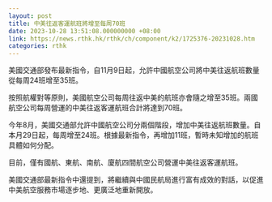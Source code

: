 ```yaml
---
layout: post
title: 中美往返客運航班將增至每周70班
date: 2023-10-28 13:51:08.000000000 +08:00
link: https://news.rthk.hk/rthk/ch/component/k2/1725376-20231028.htm
categories: rthk
---
```


美國交通部發布最新指令，自11月9日起，允許中國航空公司將中美往返航班數量從每周24班增至35班。

按照航權對等原則，美國航空公司每周往返中美的航班亦會隨之增至35班。兩國航空公司每周營運的中美往返客運航班合計將達到70班。

今年8月，美國交通部允許中國航空公司分兩個階段，增加中美往返航班數量。自本月29日起，每周增至24班。根據最新指令，再增加11班，暫時未知增加的航班具體如何分配。

目前，僅有國航、東航、南航、廈航四間航空公司營運中美往返客運航班。

美國交通部最新指令中還提到，將繼續與中國民航局進行富有成效的對話，以促進中美航空服務市場逐步地、更廣泛地重新開放。
